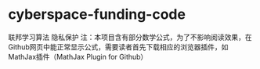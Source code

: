 # cyberspace-funding-code
联邦学习算法 隐私保护
注：本项目含有部分数学公式，为了不影响阅读效果，在Github网页中能正常显示公式，需要读者首先下载相应的浏览器插件，如MathJax插件（MathJax Plugin for Github）
